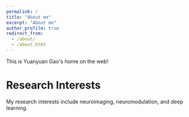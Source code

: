 ```yaml
---
permalink: /
title: "About me"
excerpt: "About me"
author_profile: true
redirect_from: 
  - /about/
  - /about.html
---
```


This is Yuanyuan Gao's home on the web!

Research Interests
======
My research interests include neuroimaging, neuromodulation, and deep learning.
